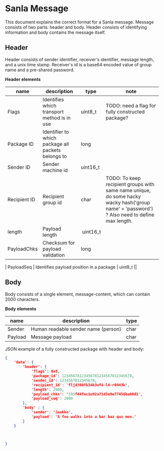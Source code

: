 # Sanla Message

This document explains the correct format for a Sanla message. Message consists of two parts: header and body. Header consists of identifying information and body contains the message itself.
## Header

Header consists of sender identifier, receiver's identifier, message length, and a unix time stamp. Receiver's id is a base64 encoded value of group name and a pre-shared password.

**Header elements**

| name | description | type | note |
| --- | --- | --- | --- |
| Flags | Identifies which transport method is in use | uint8_t | TODO: need a flag for fully constructed package? |
| Package ID | Identifier to which package all packets belongs to | long ||
| Sender ID | Sender machine id | uint16_t ||
| Recipient ID | Recipient group id| char | TODO: To keep recipient groups with same name unique, do some hacky wacky hash('group name' + 'password') ? Also need to define max length.|
| length | Payload length | uint16_t ||
| PayloadChks | Checksum for payload validation | long ||

| PayloadSeq | Identifies payload position in a package | uint8_t ||
## Body

Body consists of a single element, message-content, which can contain 2000 characters.

**Body elements**

| name | description | type |
| --- | --- | --- |
| Sender | Human readable sender name (person) | char |
| Payload | Message payload | char |

JSON example of a fully constructed package with header and body:
```json
{
	'data': {
		'header': {
			'flags': 0x8,
			'package_id': 12345678123456781234567812345678,
			'sender_id': 1234567812345678,
			'recipient_id': 'flj4390fk34k3ofö-l4-r0943k',
			'length': 2000,
			'payload_chks': '595f44fec1e92a71d3e9e77456ba80d1',
			'payload_seq': 2000
		},
		'body' : {
			'sender': 'Jaakko',
			'payload': 'A foo walks into a bar baz qux moo.'
		}
	}
	
	
    
}
```